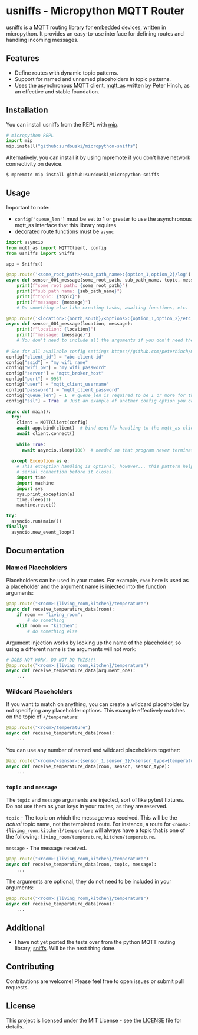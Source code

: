 # usniffs - Micropython MQTT Router

usniffs is a MQTT routing library for embedded devices, written in micropython. It provides an easy-to-use interface
for defining routes and handling incoming messages.

## Features

- Define routes with dynamic topic patterns.
- Support for named and unnamed placeholders in topic patterns.
- Uses the asynchronous MQTT client, [mqtt_as](https://github.com/peterhinch/micropython-mqtt/tree/master) written by
  Peter Hinch, as an effective and stable foundation.

## Installation

You can install usniffs from the REPL with [mip](https://docs.micropython.org/en/latest/reference/packages.html#installing-packages-with-mip).
```python
# micropython REPL
import mip
mip.install("github:surdouski/micropython-sniffs")
```

Alternatively, you can install it by using mpremote if you don't have network connectivity on device.
```bash
$ mpremote mip install github:surdouski/micropython-sniffs
```

## Usage

Important to note:
- `config['queue_len']` must be set to 1 or greater to use the asynchronous mqtt_as interface that this library requires 
- decorated route functions must be `async`

```python
import asyncio
from mqtt_as import MQTTClient, config
from usniffs import Sniffs

app = Sniffs()

@app.route('<some_root_path>/<sub_path_name>:{option_1,option_2}/log')
async def sensor_001_message(some_root_path, sub_path_name, topic, message):
    print(f"some root path: {some_root_path}")
    print(f"sub path name: {sub_path_name}")
    print(f"topic: {topic}")
    print(f"message: {message}")
    # Do something else like creating tasks, awaiting functions, etc.

@app.route('<location>:{north,south}/<options>:{option_1,option_2}/etc')
async def sensor_001_message(location, message):
    print(f"location: {location}")
    print(f"message: {message}")
    # You don't need to include all the arguments if you don't need them, just provide the names of what you need in the arguments. 
    
# See for all available config settings https://github.com/peterhinch/micropython-mqtt/blob/master/mqtt_as/README.md#mqtt-parameters
config["client_id"] = "abc-client-id"
config["ssid"] = "my_wifi_name"
config["wifi_pw"] = "my_wifi_password"
config["server"] = "mqtt_broker_host"
config["port"] = 9937
config["user"] = "mqtt_client_username"
config["password"] = "mqtt_client_password"
config["queue_len"] = 1  # queue_len is required to be 1 or more for this library
config["ssl"] = True  # Just an example of another config option you can use, be sure to read mqtt_as docs for details

async def main():
  try:
    client = MQTTClient(config)
    await app.bind(client)  # bind usniffs handling to the mqtt_as client
    await client.connect()
    
    while True:
      await asyncio.sleep(100)  # needed so that program never terminates
  
  except Exception as e:
    # This exception handling is optional, however... this pattern helps to ensure you get your debug output over the
    # serial connection before it closes. 
    import time
    import machine
    import sys
    sys.print_exception(e)
    time.sleep(1)
    machine.reset()

try:
  asyncio.run(main())
finally:
  asyncio.new_event_loop()
```

## Documentation

### Named Placeholders

Placeholders can be used in your routes. For example, `room` here is used as a placeholder
and the argument name is injected into the function arguments:

```python
@app.route("<room>:{living_room,kitchen}/temperature")
async def receive_temperature_data(room):
    if room == "living_room":
        # do something
    elif room == "kitchen":
        # do something else
```

Argument injection works by looking up the name of the placeholder, so using a different
name is the arguments will not work:

```python
# DOES NOT WORK, DO NOT DO THIS!!!
@app.route("<room>:{living_room,kitchen}/temperature")
async def receive_temperature_data(argument_one):
    ...
```

### Wildcard Placeholders

If you want to match on anything, you can create a wildcard placeholder by not specifying any placeholder options.
This example effectively matches on the topic of `+/temperature`:

```python
@app.route("<room>/temperature")
async def receive_temperature_data(room):
    ...
```

You can use any number of named and wildcard placeholders together:

```python
@app.route("<room>/<sensor>:{sensor_1,sensor_2}/<sensor_type>{temperature,humidity}")
async def receive_temperature_data(room, sensor, sensor_type):
    ...
```

### `topic` and `message`

The `topic` and `message` arguments are injected, sort of like pytest fixtures. Do not use
them as your keys in your routes, as they are reserved.

`topic` - The topic on which the message was received. This will be the _actual_ topic name,
not the templated route. For instance, a route for `<room>:{living_room,kitchen}/temperature` will
always have a topic that is one of the following: `living_room/temperature`, `kitchen/temperature`.

`message` - The message received.

```python
@app.route("<room>:{living_room,kitchen}/temperature")
async def receive_temperature_data(room, topic, message):
    ...
```

The arguments are optional, they do not need to be included in your arguments:

```python
@app.route("<room>:{living_room,kitchen}/temperature")
async def receive_temperature_data(room):
    ...
```


## Additional

- I have not yet ported the tests over from the python MQTT routing library, [sniffs](https://github.com/surdouski/sniffs).
  Will be the next thing done.


## Contributing

Contributions are welcome! Please feel free to open issues or submit pull requests.

## License

This project is licensed under the MIT License - see the [LICENSE](LICENSE) file for details.
